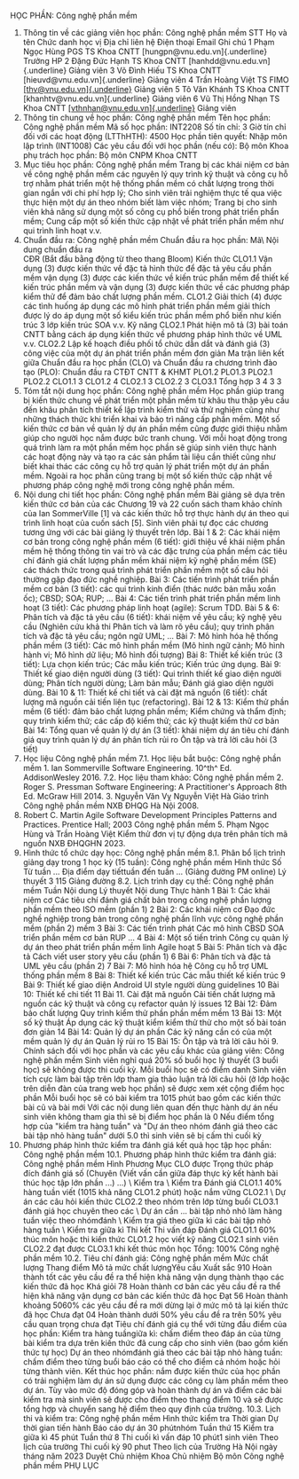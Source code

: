 HỌC PHẦN: Công nghệ phần mềm
1. Thông tin về các giảng viên học phần: Công nghệ phần mềm
STT Họ và tên Chức danh học vị Địa chỉ liên hệ Điện thoại Email Ghi chú 1 Phạm Ngọc Hùng PGS TS Khoa CNTT [hungpn\@vnu.edu.vn]{.underline} Trưởng HP
2 Đặng Đức Hạnh TS Khoa CNTT [hanhdd\@vnu.edu.vn]{.underline} Giảng viên
3 Võ Đình Hiếu TS Khoa CNTT [hieuvd\@vnu.edu.vn]{.underline} Giảng viên
4 Trần Hoàng Việt TS FIMO [[thv\@vnu.edu.vn]{.underline}](mailto:thv@vnu.edu.vn) Giảng viên
5 Tô Văn Khánh TS Khoa CNTT [khanhtv\@vnu.edu.vn]{.underline} Giảng viên
6 Vũ Thị Hồng Nhạn TS Khoa CNTT [[vthnhan\@vnu.edu.vn]{.underline}](mailto:vthnhan@vnu.edu.vn) Giảng viên
2. Thông tin chung về học phần: Công nghệ phần mềm Tên học phần: Công nghệ phần mềm Mã số học phần: INT2208 Số tín chỉ: 3 Giờ tín chỉ đối với các hoạt động (LTThHTH): 4500 Học phần tiên quyết: Nhập môn lập trình (INT1008) Các yêu cầu đối với học phần (nếu có): Bộ môn Khoa phụ trách học phần: Bộ môn CNPM Khoa CNTT
3. Mục tiêu học phần: Công nghệ phần mềm
Trang bị các khái niệm cơ bản về công nghệ phần mềm các nguyên lý quy
trình kỹ thuật và công cụ hỗ trợ nhằm phát triển một hệ thống phần mềm
có chất lượng trong thời gian ngắn với chi phí hợp lý; Cho sinh viên
trải nghiệm thực tế qua việc thực hiện một dự án theo nhóm biết làm
việc nhóm; Trang bị cho sinh viên khả năng sử dụng một số công cụ phổ
biến trong phát triển phẩn mềm; Cung cấp một số kiến thức cập nhật về
phát triển phần mềm như qui trình linh hoạt v.v.
4. Chuẩn đầu ra: Công nghệ phần mềm
Chuẩn đầu ra học phần: Mã\ Nội dung chuẩn đầu ra\
CĐR (Bắt đầu bằng động từ theo thang Bloom) Kiến thức
CLO1.1 Vận dụng (3) được kiến thức về đặc tả hình thức để đặc tả yêu cầu phần mềm vận dụng (3) được các kiến thức về kiến trúc phần mềm để thiết kế kiến trúc phần mềm và vận dụng (3) được kiến thức về các phương pháp kiểm thử để đảm bảo chất lượng phần mềm.
CLO1.2 Giải thích (4) được các tình huống áp dụng các mô hình phát triển phần mềm giải thích được lý do áp dụng một số kiểu kiến trúc phần mềm phổ biến như kiến trúc 3 lớp kiến trúc SOA v.v.
Kỹ năng
CLO2.1 Phát hiện mô tả (3) bài toán CNTT bằng cách áp dụng kiến thức về phương pháp hình thức về UML v.v.
CLO2.2 Lập kế hoạch điều phối tổ chức dẫn dắt và đánh giá (3) công việc của một dự án phát triển phần mềm đơn giản Ma trận liên kết giữa Chuẩn đầu ra học phần (CLO) và Chuẩn đầu ra
chương trình đào tạo (PLO):
Chuẩn đầu ra CTĐT CNTT & KHMT PLO1.2 PLO1.3 PLO2.1 PLO2.2
CLO1.1 3
CLO1.2 4
CLO2.1 3
CLO2.2 3
CLO3.1
Tổng hợp 3 4 3 3
5. Tóm tắt nội dung học phần: Công nghệ phần mềm
Học phần giúp trang bị kiến thức chung về phát triển một phần mềm từ
khâu thu thập yêu cầu đến khâu phân tích thiết kế lập trình kiểm thử
và thử nghiệm cũng như những thách thức khi triển khai và bảo trì nâng
cấp phần mềm. Một số kiến thức cơ bản về quản lý dự án phần mềm cũng
được giới thiệu nhằm giúp cho người học nắm được bức tranh chung. Với
mỗi hoạt động trong quá trình làm ra một phần mềm học phần sẽ giúp sinh
viên thực hành các hoạt động này và tạo ra các sản phẩm tài liệu cần
thiết cũng như biết khai thác các công cụ hỗ trợ quản lý phát triển
một dự án phần mềm. Ngoài ra học phần cũng trang bị một số kiến thức cập
nhật về phương pháp công nghệ mới trong công nghệ phần mềm.
6. Nội dung chi tiết học phần: Công nghệ phần mềm
Bài giảng sẽ dựa trên kiến thức cơ bản của các Chương 19 và 22 cuốn
sách tham khảo chính của Ian SommerVille \[1\] và các kiến thức hỗ trợ
thực hành dự án theo qui trình linh hoạt của cuốn sách \[5\]. Sinh viên
phải tự đọc các chương tương ứng với các bài giảng lý thuyết trên lớp. Bài 1 & 2: Các khái niệm cơ bản trong công nghệ phần mềm (6 tiết):
giới thiệu về khái niệm phần mềm hệ thống thông tin vai trò và các
đặc trưng của phần mềm các tiêu chí đánh giá chất lượng phần mềm
khái niệm kỹ nghệ phần mềm (SE) các thách thức trong quá trình phát
triển phần mềm một số câu hỏi thường gặp đạo đức nghề nghiệp. Bài 3: Các tiến trình phát triển phần mềm cơ bản (3 tiết): các qui
trình kinh điển (thác nước bản mẫu xoắn ốc); CBSD; SOA; RUP; ... Bài 4: Các tiến trình phát triển phần mềm linh hoạt (3 tiết): Các
phương pháp linh hoạt (agile): Scrum TDD. Bài 5 & 6: Phân tích và đặc tả yêu cầu (6 tiết): khái niệm về yêu
cầu; kỹ nghệ yêu cầu (Nghiên cứu khả thi Phân tích và làm rõ yêu
cầu); quy trình phân tích và đặc tả yêu cầu; ngôn ngữ UML; ... Bài 7: Mô hình hóa hệ thống phần mềm (3 tiết): Các mô hình phần mềm
(Mô hình ngữ cảnh; Mô hình hành vi; Mô hình dữ liệu; Mô hình đối
tượng) Bài 8: Thiết kế kiến trúc (3 tiết): Lựa chọn kiến trúc; Các mẫu kiến
trúc; Kiến trúc ứng dụng. Bài 9: Thiết kế giao diện người dùng (3 tiết): Qui trình thiết kế
giao diện người dùng; Phân tích người dùng; Làm bản mẫu; Đánh giá
giao diện người dùng. Bài 10 & 11: Thiết kế chi tiết và cài đặt mã nguồn (6 tiết): chất
lượng mã nguồn cải tiến liên tục (refactoring). Bài 12 & 13: Kiểm thử phần mềm (6 tiết): đảm bảo chất lượng phần
mềm; Kiểm chứng và thẩm định; quy trình kiểm thử; các cấp độ kiểm
thử; các kỹ thuật kiểm thử cơ bản Bài 14: Tổng quan về quản lý dự án (3 tiết): khái niệm dự án tiêu
chí đánh giá quy trình quản lý dự án phân tích rủi ro
Ôn tập và trả lời câu hỏi (3 tiết)
7. Học liệu Công nghệ phần mềm
7.1. Học liệu bắt buộc: Công nghệ phần mềm 1\. Ian Sommerville Software Engineering. 10^th^ Ed. AddisonWesley 2016.
7.2. Học liệu tham khảo: Công nghệ phần mềm 2\. Roger S. Pressman Software Engineering: A Practitioner\'s Approach 8th Ed. McGraw Hill 2014. 3\. Nguyễn Văn Vỵ Nguyễn Việt Hà Giáo trình Công nghệ phần mềm NXB ĐHQG Hà Nội 2008.
4. Robert C. Martin Agile Software Development Principles Patterns and Practices. Prentice Hall; 2003 Công nghệ phần mềm 5\. Phạm Ngọc Hùng và Trần Hoàng Việt Kiểm thử đơn vị tự động dựa trên phân tích mã nguồn NXB ĐHQGHN 2023.
8. Hình thức tổ chức dạy học: Công nghệ phần mềm
8.1. Phân bổ lịch trình giảng dạy trong 1 học kỳ (15 tuần): Công nghệ phần mềm Hình thức Số Từ tuần ... Địa điểm dạy tiếttuần đến tuần ... (Giảng đường PM online) Lý thuyết 3 115 Giảng đường 8.2. Lịch trình dạy cụ thể: Công nghệ phần mềm Tuần Nội dung Lý thuyết Nội dung Thực hành 1 Bài 1: Các khái niệm cơ Các tiêu chí đánh giá chất bản trong công nghệ phần lượng phần mềm theo ISO mềm (phần 1) 2 Bài 2: Các khái niệm cơ Đạo đức nghề nghiệp trong bản trong công nghệ phần lĩnh vực công nghệ phần mềm (phần 2) mềm 3 Bài 3: Các tiến trình phát Các mô hình CBSD SOA triển phần mềm cơ bản RUP ... 4 Bài 4: Một số tiến trình Công cụ quản lý dự án theo phát triển phần mềm linh Agile hoạt 5 Bài 5: Phân tích và đặc tả Cách viết user story yêu cầu (phần 1) 6 Bài 6: Phân tích và đặc tả UML yêu cầu (phần 2) 7 Bài 7: Mô hình hóa hệ Công cụ hỗ trợ UML thống phần mềm 8 Bài 8: Thiết kế kiến trúc Các mẫu thiết kế kiến trúc 9 Bài 9: Thiết kế giao diện Android UI style người dùng guidelines 10 Bài 10: Thiết kế chi tiết 11 Bài 11. Cài đặt mã nguồn Cải tiến chất lượng mã nguồn các kỹ thuật và công cụ refactor quản lý issues 12 Bài 12: Đảm bảo chất lượng Quy trình kiểm thử phần phần mềm mềm 13 Bài 13: Một số kỹ thuật Áp dụng các kỹ thuật kiểm kiểm thử thử cho một số bài toán đơn giản 14 Bài 14: Quản lý dự án phần Các kỹ năng cần có của một mềm quản lý dự án Quản lý rủi ro 15 Bài 15: Ôn tập và trả lời câu hỏi 9. Chính sách đối với học phần và các yêu cầu khác của giảng viên: Công nghệ phần mềm Sinh viên nghỉ quá 20% số buổi học lý thuyết (3 buổi học) sẽ không được thi cuối kỳ. Mỗi buổi học sẽ có điểm danh Sinh viên tích cực làm bài tập trên lớp tham gia thảo luận trả lời câu hỏi (ở lớp hoặc trên diễn đàn của trang web học phần) sẽ được xem xét cộng điểm học phần Mỗi buổi học sẽ có bài kiểm tra 1015 phút bao gồm các kiến thức bài cũ và bài mới Với các nội dung liên quan đến thực hành dự án nếu sinh viên không tham gia thì sẽ bị điểm học phần là 0 Nếu điểm tổng hợp của "kiểm tra hàng tuần" và "Dự án theo nhóm đánh giá theo các bài tập nhỏ hàng tuần" dưới 5.0 thì sinh viên sẽ bị cấm thi cuối kỳ
10. Phương pháp hình thức kiểm tra đánh giá kết quả học tập học phần: Công nghệ phần mềm
10.1. Phương pháp hình thức kiểm tra đánh giá: Công nghệ phần mềm Hình Phương Mục CLO được Trọng thức pháp đích đánh giá số (Chuyên (Viết vấn cần giữa đáp thực kỳ kết hành bài thúc học tập lớn phần ...) ...) \ Kiểm tra \ Kiểm tra Đánh giá CLO1.1 40% hàng tuần viết (1015 khả năng CLO1.2 phút) hoặc nắm vững CLO2.1 \ Dự án các câu hỏi kiến thức CLO2.2 theo nhóm trên lớp từng buổi CLO3.1 đánh giá học chuyên theo các \ Dự án cần \... bài tập nhỏ nhỏ làm hàng tuần việc theo nhómđánh \ Kiểm tra giá theo giữa kì các bài tập nhỏ hàng tuần \ Kiểm tra giữa kì Thi kết Thi vấn đáp Đánh giá CLO1.1 60% thúc môn hoặc thi kiến thức CLO1.2 học viết kỹ năng CLO2.1 sinh viên CLO2.2 đạt được CLO3.1 khi kết thúc môn học Tổng: 100% Công nghệ phần mềm 10.2. Tiêu chí đánh giá: Công nghệ phần mềm Mức chất lượng Thang điểm Mô tả mức chất lượngYêu cầu Xuất sắc 910 Hoàn thành tốt các yêu cầu đề ra thể hiện khả năng vận dụng thành thạo các kiến thức đã học
Khá giỏi 78 Hoàn thành cơ bản các yêu cầu đề ra thể hiện khả năng vận dụng cơ bản các kiến thức đã học
Đạt 56 Hoàn thành khoảng 5060% các yêu cầu đề ra mới dừng lại ở mức mô tả lại kiến thức đã học
Chưa đạt 04 Hoàn thành dưới 50% yêu cầu đề ra trên 50% yêu cầu quan trọng chưa đạt Tiêu chí đánh giá cụ thể với từng đầu điểm của học phần: Kiểm tra hàng tuầngiữa kì: chấm điểm theo đáp án của từng bài kiểm tra dựa trên kiến thức đã cung cấp cho sinh viên (bao gồm kiến thức tự học) Dự án theo nhómđánh giá theo các bài tập nhỏ hàng tuần: chấm điểm theo từng buổi báo cáo có thể cho điểm cả nhóm hoặc hỏi từng thành viên. Kết thúc học phần: nắm được kiến thức của học phần có trải nghiệm làm dự án sử dụng được các công cụ làm phần mềm theo dự án.
Tùy vào mức độ đóng góp và hoàn thành dự án và điểm các bài kiểm tra mà
sinh viên sẽ được cho điểm theo thang điểm 10 và sẽ được tổng hợp và
chuyển sang hệ điểm theo quy định của trường.
10.3. Lịch thi và kiểm tra: Công nghệ phần mềm Hình thức kiểm tra Thời gian Dự thời gian tiến hành Báo cáo dự án 30 phútnhóm Tuần thứ 15
Kiểm tra giữa kì 45 phút Tuần thứ 8
Thi cuối kì vấn đáp 10 phút1 sinh viên Theo lịch của trường
Thi cuối kỳ 90 phut Theo lịch của Trường
Hà Nội ngày tháng năm 2023 Duyệt Chủ nhiệm Khoa Chủ nhiệm Bộ môn Công nghệ phần mềm
PHỤ LỤC
